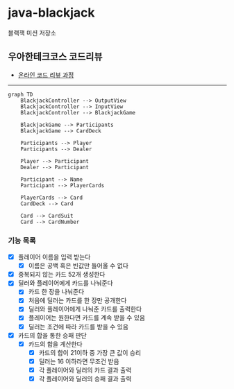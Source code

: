 # java-blackjack

블랙잭 미션 저장소

## 우아한테크코스 코드리뷰

- [온라인 코드 리뷰 과정](https://github.com/woowacourse/woowacourse-docs/blob/master/maincourse/README.md)

---

```mermaid
graph TD
    BlackjackController --> OutputView
    BlackjackController --> InputView
    BlackjackController --> BlackjackGame

    BlackjackGame --> Participants
    BlackjackGame --> CardDeck

    Participants --> Player
    Participants --> Dealer

    Player --> Participant
    Dealer --> Participant

    Participant --> Name
    Participant --> PlayerCards

    PlayerCards --> Card
    CardDeck --> Card

    Card --> CardSuit
    Card --> CardNumber

```

### 기능 목록

- [x] 플레이어 이름을 입력 받는다
    - [x] 이름은 공백 혹은 빈값만 들어올 수 없다
- [x] 중복되지 않는 카드 52개 생성한다
- [x] 딜러와 플레이어에게 카드를 나눠준다
    - [x] 카드 한 장을 나눠준다
    - [x] 처음에 딜러는 카드를 한 장만 공개한다
    - [x] 딜러와 플레이어에게 나눠준 카드를 출력한다
    - [x] 플레이어는 원한다면 카드를 계속 받을 수 있음
    - [x] 딜러는 조건에 따라 카드를 받을 수 있음
- [x] 카드의 합을 통한 승패 판단
    - [x] 카드의 합을 계산한다
        - [x] 카드의 합이 21이하 중 가장 큰 값이 승리
        - [x] 딜러는 16 이하라면 무조건 받음
        - [x] 각 플레이어와 딜러의 카드 결과 출력
        - [x] 각 플레이어와 딜러의 승패 결과 출력
